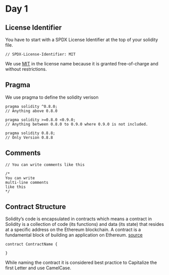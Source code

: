 # Day 1

## License Identifier

You have to start with a SPDX License Identifier at the top of your solidity file.

`// SPDX-License-Identifier: MIT`

We use [MIT](https://spdx.org/licenses/MIT) in the license name because it is granted free-of-charge and without restrictions.

## Pragma 
We use pragma to define the solidity verison

```solidity 
pragma solidity ^0.8.0;
// Anything above 0.8.0

pragma solidity >=0.8.0 <0.9.0;
// Anything between 0.8.0 to 0.9.0 where 0.9.0 is not included.

pragma solidity 0.8.8;
// Only Version 0.8.8
```
## Comments
```solidity
// You can write comments like this

/*
You can write 
multi-line comments 
like this
*/
```

## Contract Structure 

Solidity’s code is encapsulated in contracts which means a contract in Solidity is a collection of code (its functions) and data (its state) that resides at a specific address on the Ethereum blockchain. A contract is a fundamental block of building an application on Ethereum. [source](https://www.geeksforgeeks.org/what-is-smart-contract-in-solidity/)

```solidity
contract ContractName {

}
```
While naming the contract it is considered best practice to Capitalize the first Letter and use CamelCase.
